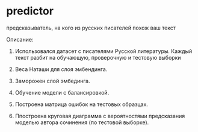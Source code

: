 # predictor
 предсказыватель, на кого из русских писателей похож ваш текст

Описание:
1. Использовался датасет с писателями Русской литературы. Каждый текст  разбит на обучающую, проверочную и тестовую выборки

2. Веса Наташи для слоя эмбендинга.

3. Заморожен слой эмбединга.

4. Обучение модели с балансировкой.

5. Построена матрица ошибок на тестовых образцах. 

6. Ппостроена круговая диаграмма с вероятностями предсказания моделью автора сочинения (по тестовой выборке).

